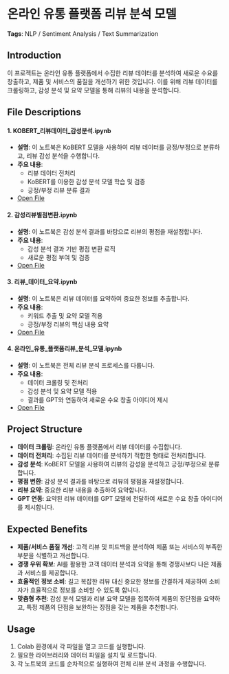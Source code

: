 # 온라인 유통 플랫폼 리뷰 분석 모델
**Tags**: NLP / Sentiment Analysis / Text Summarization


## Introduction
이 프로젝트는 온라인 유통 플랫폼에서 수집한 리뷰 데이터를 분석하여 새로운 수요를 창출하고, 제품 및 서비스의 품질을 개선하기 위한 것입니다. 이를 위해 리뷰 데이터를 크롤링하고, 감성 분석 및 요약 모델을 통해 리뷰의 내용을 분석합니다.

## File Descriptions

#### **1. KOBERT_리뷰데이터_감성분석.ipynb**
- **설명**: 이 노트북은 KoBERT 모델을 사용하여 리뷰 데이터를 긍정/부정으로 분류하고, 리뷰 감성 분석을 수행합니다.
- **주요 내용**:
  - 리뷰 데이터 전처리
  - KoBERT를 이용한 감성 분석 모델 학습 및 검증
  - 긍정/부정 리뷰 분류 결과
- [Open File](https://github.com/yejinyeo/2023_02_project/blob/main/KOBERT_%EB%A6%AC%EB%B7%B0%EB%8D%B0%EC%9D%B4%ED%84%B0_%EA%B0%90%EC%84%B1%EB%B6%84%EC%84%9D.ipynb)

#### **2. 감성리뷰별점변환.ipynb**
- **설명**: 이 노트북은 감성 분석 결과를 바탕으로 리뷰의 평점을 재설정합니다.
- **주요 내용**:
  - 감성 분석 결과 기반 평점 변환 로직
  - 새로운 평점 부여 및 검증
- [Open File](https://github.com/yejinyeo/2023_02_project/blob/main/%EA%B0%90%EC%84%B1%EB%A6%AC%EB%B7%B0%EB%B3%84%EC%A0%90%EB%B3%80%ED%99%98.ipynb)

#### **3. 리뷰_데이터_요약.ipynb**
- **설명**: 이 노트북은 리뷰 데이터를 요약하여 중요한 정보를 추출합니다.
- **주요 내용**:
  - 키워드 추출 및 요약 모델 적용
  - 긍정/부정 리뷰의 핵심 내용 요약
- [Open File](https://github.com/yejinyeo/2023_02_project/blob/main/%EB%A6%AC%EB%B7%B0_%EB%8D%B0%EC%9D%B4%ED%84%B0_%EC%9A%94%EC%95%BD.ipynb)

#### **4. 온라인_유통_플랫폼리뷰_분석_모델.ipynb**
- **설명**: 이 노트북은 전체 리뷰 분석 프로세스를 다룹니다.
- **주요 내용**:
  - 데이터 크롤링 및 전처리
  - 감성 분석 및 요약 모델 적용
  - 결과를 GPT와 연동하여 새로운 수요 창출 아이디어 제시
- [Open File](https://github.com/yejinyeo/2023_02_project/blob/main/%EC%98%A8%EB%9D%BC%EC%9D%B8_%EC%9C%A0%ED%86%B5_%ED%94%8C%EB%9E%AB%ED%8F%BC%EB%A6%AC%EB%B7%B0_%EB%B6%84%EC%84%9D_%EB%AA%A8%EB%8D%B8.ipynb)

## Project Structure
- **데이터 크롤링**: 온라인 유통 플랫폼에서 리뷰 데이터를 수집합니다.
- **데이터 전처리**: 수집된 리뷰 데이터를 분석하기 적합한 형태로 전처리합니다.
- **감성 분석**: KoBERT 모델을 사용하여 리뷰의 감성을 분석하고 긍정/부정으로 분류합니다.
- **평점 변환**: 감성 분석 결과를 바탕으로 리뷰의 평점을 재설정합니다.
- **리뷰 요약**: 중요한 리뷰 내용을 추출하여 요약합니다.
- **GPT 연동**: 요약된 리뷰 데이터를 GPT 모델에 전달하여 새로운 수요 창출 아이디어를 제시합니다.

## Expected Benefits
- **제품/서비스 품질 개선**: 고객 리뷰 및 피드백을 분석하여 제품 또는 서비스의 부족한 부분을 식별하고 개선합니다.
- **경쟁 우위 확보**: AI를 활용한 고객 데이터 분석과 요약을 통해 경쟁사보다 나은 제품과 서비스를 제공합니다.
- **효율적인 정보 소비**: 길고 복잡한 리뷰 대신 중요한 정보를 간결하게 제공하여 소비자가 효율적으로 정보를 소비할 수 있도록 합니다.
- **맞춤형 추천**: 감성 분석 모델과 리뷰 요약 모델을 접목하여 제품의 장단점을 요약하고, 특정 제품의 단점을 보완하는 장점을 갖는 제품을 추천합니다.

## Usage
1. Colab 환경에서 각 파일을 열고 코드를 실행합니다.
2. 필요한 라이브러리와 데이터 파일을 설치 및 로드합니다.
3. 각 노트북의 코드를 순차적으로 실행하여 전체 리뷰 분석 과정을 수행합니다.
